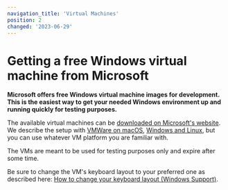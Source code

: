 ```yaml
---
navigation_title: 'Virtual Machines'
position: 2
changed: '2023-06-29'
---
```


# Getting a free Windows virtual machine from Microsoft

**Microsoft offers free Windows virtual machine images for development. This is the easiest way to get your needed Windows environment up and running quickly for testing purposes.**

The available virtual machines can be [downloaded on Microsoft's website](https://developer.microsoft.com/en-us/windows/downloads/virtual-machines/). We describe the setup with [VMWare on macOS](/setup/windows/vmware-on-macos/), [Windows and Linux](/setup/windows/vmware-on-windows-linux/), but you can use whatever VM platform you are familiar with.

The VMs are meant to be used for testing purposes only and expire after some time.

Be sure to change the VM's keyboard layout to your preferred one as described here: [How to change your keyboard layout (Windows Support)](https://support.microsoft.com/en-us/help/258824/how-to-change-your-keyboard-layout).
